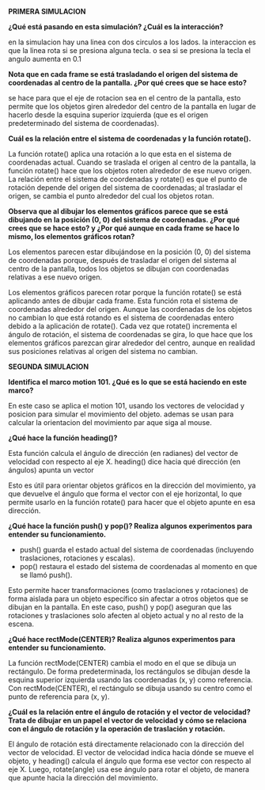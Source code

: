 **PRIMERA SIMULACION**


**¿Qué está pasando en esta simulación? ¿Cuál es la interacción?**

en la simulacion hay una linea con dos circulos a los lados. la interaccion es que la linea rota si se presiona alguna tecla. o sea si se presiona la tecla el angulo aumenta en 0.1

**Nota que en cada frame se está trasladando el origen del sistema de coordenadas al centro de la pantalla. ¿Por qué crees que se hace esto?**

se hace para que el eje de rotacion sea en el centro de la pantalla, esto permite que los objetos giren alrededor del centro de la pantalla en lugar de hacerlo desde la esquina superior izquierda (que es el origen predeterminado del sistema de coordenadas). 

**Cuál es la relación entre el sistema de coordenadas y la función rotate().**

La función rotate() aplica una rotación a lo que esta en el sistema de coordenadas actual. Cuando se traslada el origen al centro de la pantalla, la función rotate() hace que los objetos roten alrededor de ese nuevo origen. La relación entre el sistema de coordenadas y rotate() es que el punto de rotación depende del origen del sistema de coordenadas; al trasladar el origen, se cambia el punto alrededor del cual los objetos rotan.

**Observa que al dibujar los elementos gráficos parece que se está dibujando en la posición (0, 0) del sistema de coordenadas. ¿Por qué crees que se hace esto? y ¿Por qué aunque en cada frame se hace lo mismo, los elementos gráficos rotan?**

Los elementos parecen estar dibujándose en la posición (0, 0) del sistema de coordenadas porque, después de trasladar el origen del sistema al centro de la pantalla, todos los objetos se dibujan con coordenadas relativas a ese nuevo origen. 

Los elementos gráficos parecen rotar porque la función rotate() se está aplicando antes de dibujar cada frame. Esta función rota el sistema de coordenadas alrededor del origen. Aunque las coordenadas de los objetos no cambian lo que está rotando es el sistema de coordenadas entero debido a la aplicación de rotate(). Cada vez que rotate() incrementa el ángulo de rotación, el sistema de coordenadas se gira, lo que hace que los elementos gráficos parezcan girar alrededor del centro, aunque en realidad sus posiciones relativas al origen del sistema no cambian.

**SEGUNDA SIMULACION**

**Identifica el marco motion 101. ¿Qué es lo que se está haciendo en este marco?**

En este caso se aplica el motion 101, usando los vectores de velocidad y posicion para simular el movimiento del objeto. ademas se usan para calcular la orientacion del movimiento par aque siga al mouse.

**¿Qué hace la función heading()?**

Esta función calcula el ángulo de dirección (en radianes) del vector de velocidad con respecto al eje X. heading() dice hacia qué dirección (en ángulos) apunta un vector

Esto es útil para orientar objetos gráficos en la dirección del movimiento, ya que devuelve el ángulo que forma el vector con el eje horizontal, lo que permite usarlo en la función rotate() para hacer que el objeto apunte en esa dirección.

**¿Qué hace la función push() y pop()? Realiza algunos experimentos para entender su funcionamiento.**

- push() guarda el estado actual del sistema de coordenadas (incluyendo traslaciones, rotaciones y escalas).
- pop() restaura el estado del sistema de coordenadas al momento en que se llamó push().

Esto permite hacer transformaciones (como traslaciones y rotaciones) de forma aislada para un objeto específico sin afectar a otros objetos que se dibujan en la pantalla. En este caso, push() y pop() aseguran que las rotaciones y traslaciones solo afecten al objeto actual y no al resto de la escena.

**¿Qué hace rectMode(CENTER)? Realiza algunos experimentos para entender su funcionamiento.**

La función rectMode(CENTER) cambia el modo en el que se dibuja un rectángulo. De forma predeterminada, los rectángulos se dibujan desde la esquina superior izquierda usando las coordenadas (x, y) como referencia. Con rectMode(CENTER), el rectángulo se dibuja usando su centro como el punto de referencia para (x, y).

**¿Cuál es la relación entre el ángulo de rotación y el vector de velocidad? Trata de dibujar en un papel el vector de velocidad y cómo se relaciona con el ángulo de rotación y la operación de traslación y rotación.**

El ángulo de rotación está directamente relacionado con la dirección del vector de velocidad. El vector de velocidad indica hacia dónde se mueve el objeto, y heading() calcula el ángulo que forma ese vector con respecto al eje X. Luego, rotate(angle) usa ese ángulo para rotar el objeto, de manera que apunte hacia la dirección del movimiento.
